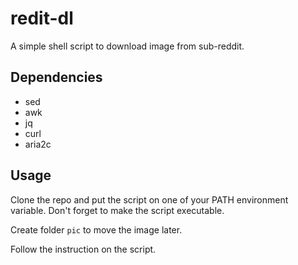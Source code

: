 # redit-dl
A simple shell script to download image from sub-reddit.

## Dependencies
- sed
- awk
- jq
- curl
- aria2c

## Usage
Clone the repo and put the script on one of your PATH environment variable. Don't forget to make the script executable.

Create folder `pic` to move the image later.

Follow the instruction on the script.
